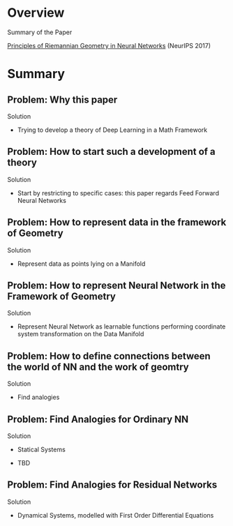 
# Overview 

Summary of the Paper 

[Principles of Riemannian Geometry in Neural Networks](https://papers.nips.cc/paper/6873-principles-of-riemannian-geometry-in-neural-networks) (NeurIPS 2017)

# Summary 

## Problem: Why this paper 

Solution 

- Trying to develop a theory of Deep Learning in a Math Framework 



## Problem: How to start such a development of a theory 

Solution 

- Start by restricting to specific cases: this paper regards Feed Forward Neural Networks 



## Problem: How to represent data in the framework of Geometry 

Solution 

- Represent data as points lying on a Manifold 



## Problem: How to represent Neural Network in the Framework of Geometry 

Solution 

- Represent Neural Network as learnable functions performing coordinate system transformation on the Data Manifold 



## Problem: How to define connections between the world of NN and the work of geomtry 

Solution 

- Find analogies 



## Problem: Find Analogies for Ordinary NN 

Solution 

- Statical Systems 

- TBD 



## Problem: Find Analogies for Residual Networks 

Solution 

- Dynamical Systems, modelled with First Order Differential Equations 




